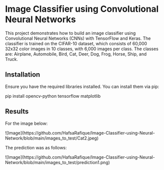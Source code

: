# Image Classifier using Convolutional Neural Networks

This project demonstrates how to build an image classifier using Convolutional Neural Networks (CNNs) with TensorFlow and Keras. The classifier is trained on the CIFAR-10 dataset, which consists of 60,000 32x32 color images in 10 classes, with 6,000 images per class. The classes are: Airplane, Automobile, Bird, Cat, Deer, Dog, Frog, Horse, Ship, and Truck.

## Installation

Ensure you have the required libraries installed. You can install them via pip:

pip install opencv-python tensorflow matplotlib

## Results
For the image below:
<p style="position:center">
![Image](https://github.com/HafsaRafique/Image-Classifier-using-Neural-Network/blob/main/images_to_test/Cat2.jpeg)
</p>
The prediction was as follows:

<p style="position:center">
![Image](https://github.com/HafsaRafique/Image-Classifier-using-Neural-Network/blob/main/images_to_test/prediction1.png)
</p>
